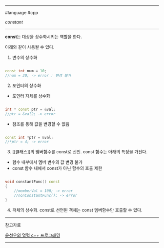 
---

#language #cpp 

*constant*

---

**const**는 대상을 상수화시키는 역할을 한다.

아래와 같이 사용될 수 있다.

1. 변수의 상수화

```cpp

const int num = 10;
//num = 20; -> error : 변경 불가

```

2. 포인터의 상수화
	
+ 포인터 자체를 상수화

```cpp

int * const ptr = &val;
//ptr = &val2; -> error

```

+ 참조를 통해 값을 변경할 수 없음

```cpp

const int *ptr = &val;
//*ptr = 4; -> error

```

3. [[클래스]]의 멤버함수를 const로 선언. const 함수는 아래의 특징을 가진다.

+ 함수 내부에서 멤버 변수의 값 변경 불가
+ const 함수 내에서 const가 아닌 함수의 호출 제한

```cpp

void constantFunc() const
{
	//memberVal = 100; -> error
	//nonConstantFunc(); -> error
}

```

4. 객체의 상수화. const로 선언된 객체는 const 멤버함수만 호출할 수 있다.

---

참고자료

[윤성우의 열혈 c++ 프로그래밍](https://product.kyobobook.co.kr/detail/S000001589147)

---